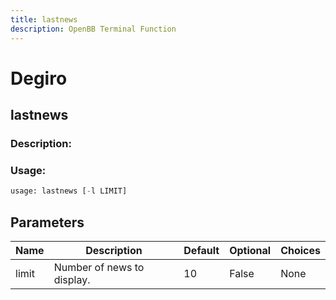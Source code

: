 ```yaml
---
title: lastnews
description: OpenBB Terminal Function
---
```


# Degiro

## lastnews

### Description: 



### Usage: 
```python
usage: lastnews [-l LIMIT]
```

## Parameters

| Name | Description | Default | Optional | Choices |
| ---- | ----------- | ------- | -------- | ------- |
| limit | Number of news to display. | 10 | False | None |


